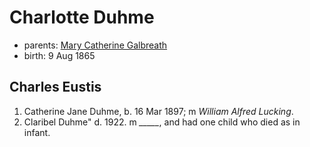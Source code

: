 # Charlotte Duhme

- parents: [Mary Catherine Galbreath](galbreath-mary-catharine-1837.md)
- birth: 9 Aug 1865

## Charles Eustis

1. Catherine Jane Duhme, b. 16 Mar 1897; m *William Alfred Lucking*.
2. Claribel Duhme" d. 1922. m  *_____*, and had one child who died as in infant.
